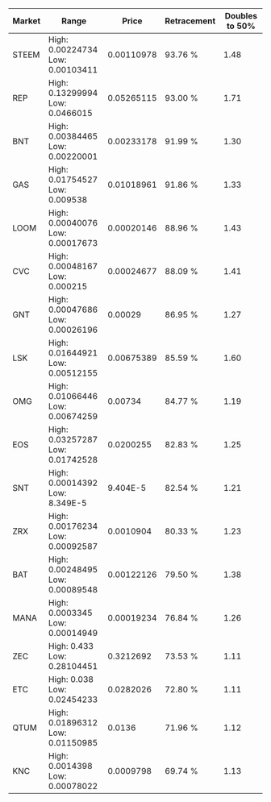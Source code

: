 | Market | Range | Price| Retracement | Doubles to 50% |
| --- | --- | --- | --- | --- |
| STEEM | High: 0.00224734<br />Low: 0.00103411 | 0.00110978 | 93.76 % | 1.48 |
| REP | High: 0.13299994<br />Low: 0.0466015 | 0.05265115 | 93.00 % | 1.71 |
| BNT | High: 0.00384465<br />Low: 0.00220001 | 0.00233178 | 91.99 % | 1.30 |
| GAS | High: 0.01754527<br />Low: 0.009538 | 0.01018961 | 91.86 % | 1.33 |
| LOOM | High: 0.00040076<br />Low: 0.00017673 | 0.00020146 | 88.96 % | 1.43 |
| CVC | High: 0.00048167<br />Low: 0.000215 | 0.00024677 | 88.09 % | 1.41 |
| GNT | High: 0.00047686<br />Low: 0.00026196 | 0.00029 | 86.95 % | 1.27 |
| LSK | High: 0.01644921<br />Low: 0.00512155 | 0.00675389 | 85.59 % | 1.60 |
| OMG | High: 0.01066446<br />Low: 0.00674259 | 0.00734 | 84.77 % | 1.19 |
| EOS | High: 0.03257287<br />Low: 0.01742528 | 0.0200255 | 82.83 % | 1.25 |
| SNT | High: 0.00014392<br />Low: 8.349E-5 | 9.404E-5 | 82.54 % | 1.21 |
| ZRX | High: 0.00176234<br />Low: 0.00092587 | 0.0010904 | 80.33 % | 1.23 |
| BAT | High: 0.00248495<br />Low: 0.00089548 | 0.00122126 | 79.50 % | 1.38 |
| MANA | High: 0.0003345<br />Low: 0.00014949 | 0.00019234 | 76.84 % | 1.26 |
| ZEC | High: 0.433<br />Low: 0.28104451 | 0.3212692 | 73.53 % | 1.11 |
| ETC | High: 0.038<br />Low: 0.02454233 | 0.0282026 | 72.80 % | 1.11 |
| QTUM | High: 0.01896312<br />Low: 0.01150985 | 0.0136 | 71.96 % | 1.12 |
| KNC | High: 0.0014398<br />Low: 0.00078022 | 0.0009798 | 69.74 % | 1.13 |
